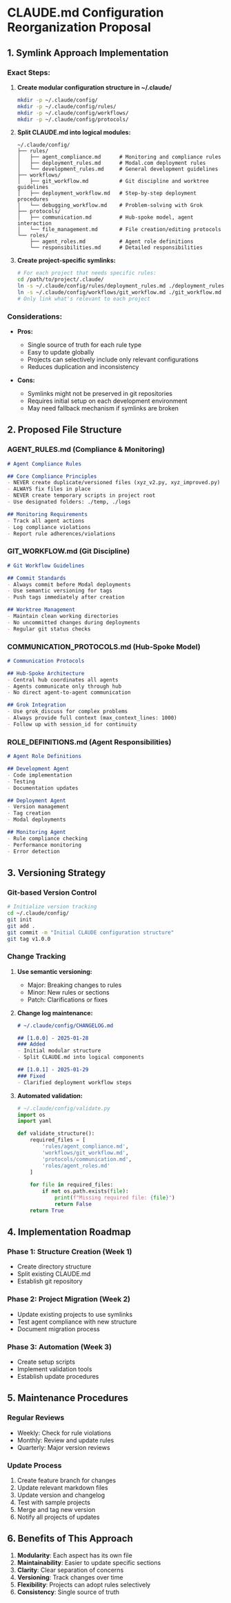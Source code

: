# CLAUDE.md Configuration Reorganization Proposal

## 1. Symlink Approach Implementation

### Exact Steps:

1. **Create modular configuration structure in ~/.claude/**
   ```bash
   mkdir -p ~/.claude/config/
   mkdir -p ~/.claude/config/rules/
   mkdir -p ~/.claude/config/workflows/
   mkdir -p ~/.claude/config/protocols/
   ```

2. **Split CLAUDE.md into logical modules:**
   ```
   ~/.claude/config/
   ├── rules/
   │   ├── agent_compliance.md      # Monitoring and compliance rules
   │   ├── deployment_rules.md      # Modal.com deployment rules
   │   └── development_rules.md     # General development guidelines
   ├── workflows/
   │   ├── git_workflow.md          # Git discipline and worktree guidelines
   │   ├── deployment_workflow.md   # Step-by-step deployment procedures
   │   └── debugging_workflow.md    # Problem-solving with Grok
   ├── protocols/
   │   ├── communication.md         # Hub-spoke model, agent interaction
   │   └── file_management.md       # File creation/editing protocols
   └── roles/
       ├── agent_roles.md           # Agent role definitions
       └── responsibilities.md      # Detailed responsibilities

   ```

3. **Create project-specific symlinks:**
   ```bash
   # For each project that needs specific rules:
   cd /path/to/project/.claude/
   ln -s ~/.claude/config/rules/deployment_rules.md ./deployment_rules.md
   ln -s ~/.claude/config/workflows/git_workflow.md ./git_workflow.md
   # Only link what's relevant to each project
   ```

### Considerations:

- **Pros:**
  - Single source of truth for each rule type
  - Easy to update globally
  - Projects can selectively include only relevant configurations
  - Reduces duplication and inconsistency

- **Cons:**
  - Symlinks might not be preserved in git repositories
  - Requires initial setup on each development environment
  - May need fallback mechanism if symlinks are broken

## 2. Proposed File Structure

### AGENT_RULES.md (Compliance & Monitoring)
```markdown
# Agent Compliance Rules

## Core Compliance Principles
- NEVER create duplicate/versioned files (xyz_v2.py, xyz_improved.py)
- ALWAYS fix files in place
- NEVER create temporary scripts in project root
- Use designated folders: ./temp, ./logs

## Monitoring Requirements
- Track all agent actions
- Log compliance violations
- Report rule adherences/violations
```

### GIT_WORKFLOW.md (Git Discipline)
```markdown
# Git Workflow Guidelines

## Commit Standards
- Always commit before Modal deployments
- Use semantic versioning for tags
- Push tags immediately after creation

## Worktree Management
- Maintain clean working directories
- No uncommitted changes during deployments
- Regular git status checks
```

### COMMUNICATION_PROTOCOLS.md (Hub-Spoke Model)
```markdown
# Communication Protocols

## Hub-Spoke Architecture
- Central hub coordinates all agents
- Agents communicate only through hub
- No direct agent-to-agent communication

## Grok Integration
- Use grok_discuss for complex problems
- Always provide full context (max_context_lines: 1000)
- Follow up with session_id for continuity
```

### ROLE_DEFINITIONS.md (Agent Responsibilities)
```markdown
# Agent Role Definitions

## Development Agent
- Code implementation
- Testing
- Documentation updates

## Deployment Agent
- Version management
- Tag creation
- Modal deployments

## Monitoring Agent
- Rule compliance checking
- Performance monitoring
- Error detection
```

## 3. Versioning Strategy

### Git-based Version Control
```bash
# Initialize version tracking
cd ~/.claude/config/
git init
git add .
git commit -m "Initial CLAUDE configuration structure"
git tag v1.0.0
```

### Change Tracking
1. **Use semantic versioning:**
   - Major: Breaking changes to rules
   - Minor: New rules or sections
   - Patch: Clarifications or fixes

2. **Change log maintenance:**
   ```markdown
   # ~/.claude/config/CHANGELOG.md
   
   ## [1.0.0] - 2025-01-28
   ### Added
   - Initial modular structure
   - Split CLAUDE.md into logical components
   
   ## [1.0.1] - 2025-01-29
   ### Fixed
   - Clarified deployment workflow steps
   ```

3. **Automated validation:**
   ```python
   # ~/.claude/config/validate.py
   import os
   import yaml
   
   def validate_structure():
       required_files = [
           'rules/agent_compliance.md',
           'workflows/git_workflow.md',
           'protocols/communication.md',
           'roles/agent_roles.md'
       ]
       
       for file in required_files:
           if not os.path.exists(file):
               print(f"Missing required file: {file}")
               return False
       return True
   ```

## 4. Implementation Roadmap

### Phase 1: Structure Creation (Week 1)
- Create directory structure
- Split existing CLAUDE.md
- Establish git repository

### Phase 2: Project Migration (Week 2)
- Update existing projects to use symlinks
- Test agent compliance with new structure
- Document migration process

### Phase 3: Automation (Week 3)
- Create setup scripts
- Implement validation tools
- Establish update procedures

## 5. Maintenance Procedures

### Regular Reviews
- Weekly: Check for rule violations
- Monthly: Review and update rules
- Quarterly: Major version reviews

### Update Process
1. Create feature branch for changes
2. Update relevant markdown files
3. Update version and changelog
4. Test with sample projects
5. Merge and tag new version
6. Notify all projects of updates

## 6. Benefits of This Approach

1. **Modularity**: Each aspect has its own file
2. **Maintainability**: Easier to update specific sections
3. **Clarity**: Clear separation of concerns
4. **Versioning**: Track changes over time
5. **Flexibility**: Projects can adopt rules selectively
6. **Consistency**: Single source of truth